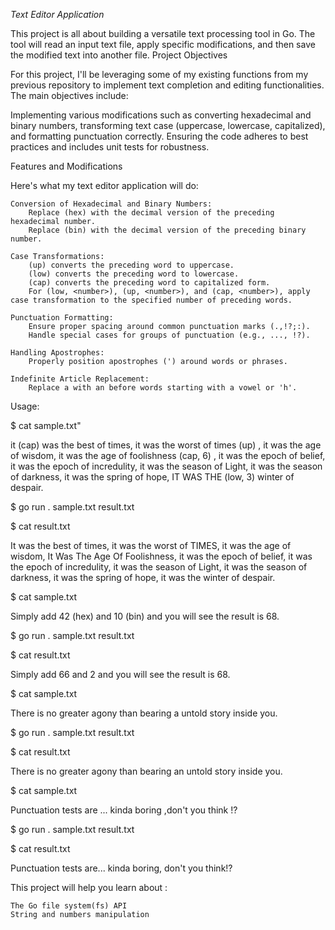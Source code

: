 *Text Editor Application*

This project is all about building a versatile text processing tool in Go. The tool will read an input text file, apply specific modifications, and then save the modified text into another file.
Project Objectives

For this project, I'll be leveraging some of my existing functions from my previous repository to implement text completion and editing functionalities. The main objectives include:

Implementing various modifications such as converting hexadecimal and binary numbers, transforming text case (uppercase, lowercase, capitalized), and formatting punctuation correctly.
Ensuring the code adheres to best practices and includes unit tests for robustness.

Features and Modifications

Here's what my text editor application will do:

    Conversion of Hexadecimal and Binary Numbers:
        Replace (hex) with the decimal version of the preceding hexadecimal number.
        Replace (bin) with the decimal version of the preceding binary number.

    Case Transformations:
        (up) converts the preceding word to uppercase.
        (low) converts the preceding word to lowercase.
        (cap) converts the preceding word to capitalized form.
        For (low, <number>), (up, <number>), and (cap, <number>), apply case transformation to the specified number of preceding words.

    Punctuation Formatting:
        Ensure proper spacing around common punctuation marks (.,!?;:).
        Handle special cases for groups of punctuation (e.g., ..., !?).

    Handling Apostrophes:
        Properly position apostrophes (') around words or phrases.

    Indefinite Article Replacement:
        Replace a with an before words starting with a vowel or 'h'.

Usage:

$ cat sample.txt"

it (cap) was the best of times, it was the worst of times (up) , it was the age of wisdom, it was the age of foolishness (cap, 6) , it was the epoch of belief, it was the epoch of incredulity, it was the season of Light, it was the season of darkness, it was the spring of hope, IT WAS THE (low, 3) winter of despair.

$ go run . sample.txt result.txt

$ cat result.txt

It was the best of times, it was the worst of TIMES, it was the age of wisdom, It Was The Age Of Foolishness, it was the epoch of belief, it was the epoch of incredulity, it was the season of Light, it was the season of darkness, it was the spring of hope, it was the winter of despair.

$ cat sample.txt

Simply add 42 (hex) and 10 (bin) and you will see the result is 68.

$ go run . sample.txt result.txt

$ cat result.txt

Simply add 66 and 2 and you will see the result is 68.

$ cat sample.txt

There is no greater agony than bearing a untold story inside you.

$ go run . sample.txt result.txt

$ cat result.txt

There is no greater agony than bearing an untold story inside you.

$ cat sample.txt

Punctuation tests are ... kinda boring ,don't you think !?

$ go run . sample.txt result.txt

$ cat result.txt

Punctuation tests are... kinda boring, don't you think!?

This project will help you learn about :

    The Go file system(fs) API
    String and numbers manipulation
